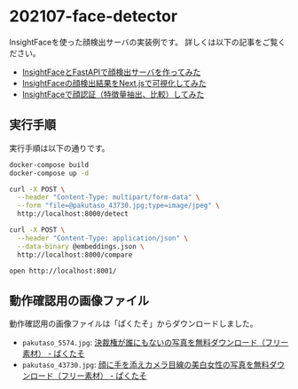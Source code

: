 # 202107-face-detector

InsightFaceを使った顔検出サーバの実装例です。
詳しくは以下の記事をご覧ください。

* [InsightFaceとFastAPIで顔検出サーバを作ってみた](https://zenn.dev/yuyakato/articles/6a1d8177901381)
* [InsightFaceの顔検出結果をNext.jsで可視化してみた](https://zenn.dev/yuyakato/articles/e96b9d8ec289cc)
* [InsightFaceで顔認証（特徴量抽出、比較）してみた](https://zenn.dev/yuyakato/articles/d35b185d36a33b)

## 実行手順

実行手順は以下の通りです。

```sh
docker-compose build
docker-compose up -d

curl -X POST \
  --header "Content-Type: multipart/form-data" \
  --form "file=@pakutaso_43730.jpg;type=image/jpeg" \
  http://localhost:8000/detect

curl -X POST \
  --header "Content-Type: application/json" \
  --data-binary @embeddings.json \
  http://localhost:8000/compare

open http://localhost:8001/
```

## 動作確認用の画像ファイル

動作確認用の画像ファイルは「ぱくたそ」からダウンロードしました。

* `pakutaso_5574.jpg`: [決裁権が誰にもないの写真を無料ダウンロード（フリー素材） - ぱくたそ](https://www.pakutaso.com/20141237343post-4921.html)
* `pakutaso_43730.jpg`: [顔に手を添えカメラ目線の美白女性の写真を無料ダウンロード（フリー素材） - ぱくたそ](https://www.pakutaso.com/20210219041post-33497.html)
